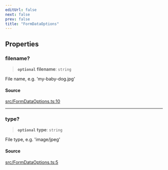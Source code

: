 ```yaml
---
editUrl: false
next: false
prev: false
title: "FormDataOptions"
---
```


## Properties

### filename?

> **`optional`** **filename**: `string`

File name, e.g. 'my-baby-dog.jpg'

#### Source

[src/FormDataOptions.ts:10](https://github.com/eddienubes/sagetest/blob/e842b4f/src/FormDataOptions.ts#L10)

***

### type?

> **`optional`** **type**: `string`

File type, e.g. 'image/jpeg'

#### Source

[src/FormDataOptions.ts:5](https://github.com/eddienubes/sagetest/blob/e842b4f/src/FormDataOptions.ts#L5)
